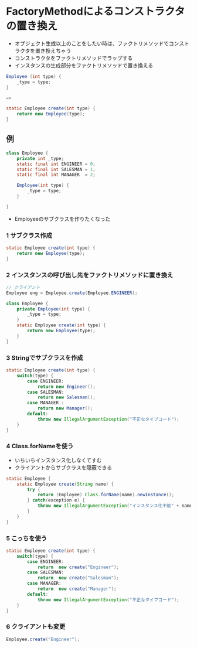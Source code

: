 # FactoryMethodによるコンストラクタの置き換え
* オブジェクト生成以上のことをしたい時は、ファクトリメソッドでコンストラクタを置き換えちゃう
* コンストラクタをファクトリメソッドでラップする
* インスタンスの生成部分をファクトリメソッドで置き換える
```java
Employee (int type) {
    _type = type;
}

=>

static Employee create(int type) {
    return new Employee(type);
}
```

## 例
```java
class Employee {
    private int _type;
    static final int ENGINEER = 0;
    static final int SALESMAN = 1;
    static final int MANAGER  = 2;

    Employee(int type) {
        _type = type;
    }

}
```
* Employeeのサブクラスを作りたくなった

### 1 サブクラス作成
```java
static Employee create(int type) {
    return new Employee(type);
}
```

### 2 インスタンスの呼び出し先をファクトリメソッドに置き換え
```java
// クライアント
Employee eng = Employee.create(Employee.ENGINEER);

class Employee {
    private Employee(int type) {
        _type = type;
    }
    static Employee create(int type) {
        return new Employee(type);
    }
}
```

### 3 Stringでサブクラスを作成
```java
static Employee create(int type) {
    switch(type) {
        case ENGINEER:
            return new Engineer();
        case SALESMAN:
            return new Salesman();
        case MANAGER :
            return new Manager();
        default:
            throw new IllegalArgumentException("不正なタイプコード");
    }
}
```
### 4 Class.forNameを使う
* いちいちインスタンス化しなくてすむ
* クライアントからサブクラスを隠蔽できる
```java
static Employee {
    static Employee create(String name) {
        try {
            return (Employee) Class.forName(name).newInstance();
        } catch(exception e) {
            throw new IllegalArgumentException("インスタンス化不能" + name);
        }
    }
}
```

### 5 こっちを使う
```java
static Employee create(int type) {
    switch(type) {
        case ENGINEER:
            return  new create("Engineer");
        case SALESMAN:
            return  new create("Salesman");
        case MANAGER:
            return  new create("Manager");
        default:
            throw new IllegalArgumentException("不正なタイプコード");
    }
}
```

### 6 クライアントも変更
```java
Employee.create("Engineer");
```
